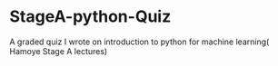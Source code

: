 # StageA-python-Quiz
A graded quiz I wrote on introduction to python for machine learning( Hamoye Stage A lectures)
